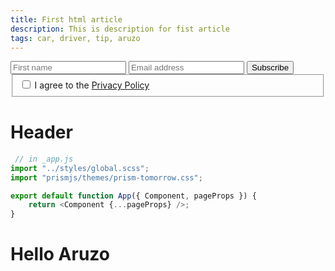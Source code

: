 ```yaml
---
title: First html article
description: This is description for fist article
tags: car, driver, tip, aruzo
---
```

<form>
          <div class="grid">
            <input type="text" name="firstname" placeholder="First name" aria-label="First name" required>
            <input type="email" name="email" placeholder="Email address" aria-label="Email address" required>
            <button type="submit">Subscribe</button>
          </div>
          <fieldset>
            <label for="terms">
              <input type="checkbox" role="switch" id="terms" name="terms">
              I agree to the <a href="#" onclick="event.preventDefault()">Privacy Policy</a>
            </label>
          </fieldset>
        </form>

# Header

```javascript
 // in _app.js
import "../styles/global.scss";
import "prismjs/themes/prism-tomorrow.css";

export default function App({ Component, pageProps }) {
    return <Component {...pageProps} />;
}
```

# Hello Aruzo